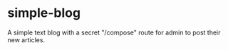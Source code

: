 # simple-blog
A simple text blog with a secret "/compose" route for admin to post their new articles.
